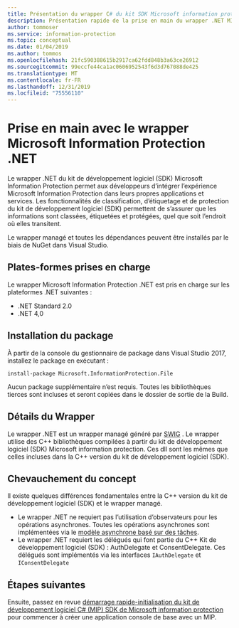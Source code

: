 ```yaml
---
title: Présentation du wrapper C# du kit SDK Microsoft information protection
description: Présentation rapide de la prise en main du wrapper .NET MIP SDK et des différences entre le wrapper .NET et C++ le kit de développement logiciel (SDK).
author: tommoser
ms.service: information-protection
ms.topic: conceptual
ms.date: 01/04/2019
ms.author: tommos
ms.openlocfilehash: 21fc590388615b2917ca62fdd848b3a63ce26912
ms.sourcegitcommit: 99eccfe44ca1ac0606952543f6d3d767088de425
ms.translationtype: MT
ms.contentlocale: fr-FR
ms.lasthandoff: 12/31/2019
ms.locfileid: "75556110"
---
```

# <a name="getting-started-with-the-microsoft-information-protection-net-wrapper"></a>Prise en main avec le wrapper Microsoft Information Protection .NET

Le wrapper .NET du kit de développement logiciel (SDK) Microsoft Information Protection permet aux développeurs d’intégrer l’expérience Microsoft Information Protection dans leurs propres applications et services. Les fonctionnalités de classification, d’étiquetage et de protection du kit de développement logiciel (SDK) permettent de s’assurer que les informations sont classées, étiquetées et protégées, quel que soit l’endroit où elles transitent. 

Le wrapper managé et toutes les dépendances peuvent être installés par le biais de NuGet dans Visual Studio.

## <a name="supported-platforms"></a>Plates-formes prises en charge

Le wrapper Microsoft Information Protection .NET est pris en charge sur les plateformes .NET suivantes :

* .NET Standard 2.0
* .NET 4,0

## <a name="installing-the-package"></a>Installation du package

À partir de la console du gestionnaire de package dans Visual Studio 2017, installez le package en exécutant :

`install-package Microsoft.InformationProtection.File`

Aucun package supplémentaire n’est requis. Toutes les bibliothèques tierces sont incluses et seront copiées dans le dossier de sortie de la Build.

## <a name="wrapper-details"></a>Détails du Wrapper

Le wrapper .NET est un wrapper managé généré par [SWIG](https://swig.org/) . Le wrapper utilise des C++ bibliothèques compilées à partir du kit de développement logiciel (SDK) Microsoft information protection. Ces dll sont les mêmes que celles incluses dans la C++ version du kit de développement logiciel (SDK).

## <a name="concept-overlap"></a>Chevauchement du concept

Il existe quelques différences fondamentales entre la C++ version du kit de développement logiciel (SDK) et le wrapper managé.

* Le wrapper .NET ne requiert pas l’utilisation d’observateurs pour les opérations asynchrones. Toutes les opérations asynchrones sont implémentées via le [modèle asynchrone basé sur des tâches](https://docs.microsoft.com/dotnet/standard/asynchronous-programming-patterns/task-based-asynchronous-pattern-tap).
* Le wrapper .NET requiert les délégués qui font partie du C++ Kit de développement logiciel (SDK) : AuthDelegate et ConsentDelegate. Ces délégués sont implémentés via les interfaces `IAuthDelegate` et `IConsentDelegate`

## <a name="next-steps"></a>Étapes suivantes

Ensuite, passez en revue [démarrage rapide-initialisation du kit de développement logiciel C# (MIP) SDK de Microsoft information protection](quick-app-initialization-csharp.md) pour commencer à créer une application console de base avec un MIP.
